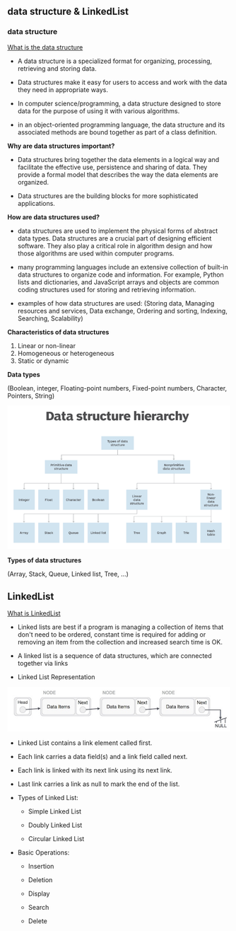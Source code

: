 ## data structure & LinkedList

### data structure

[What is the data structure](https://www.techtarget.com/searchdatamanagement/definition/data-structure#:~:text=A%20data%20structure%20is%20a,they%20need%20in%20appropriate%20ways.)

* A data structure is a specialized format for organizing, processing, retrieving and storing data.

* Data structures make it easy for users to access and work with the data they need in appropriate ways.

* In computer science/programming, a data structure designed to store data for the purpose of using it with various algorithms.

* in an object-oriented programming language, the data structure and its associated methods are bound together as part of a class definition.

**Why are data structures important?**

* Data structures bring together the data elements in a logical way and facilitate the effective use, persistence and sharing of data. They provide a formal model that describes the way the data elements are organized.

* Data structures are the building blocks for more sophisticated applications.

**How are data structures used?**

* data structures are used to implement the physical forms of abstract data types. Data structures are a crucial part of designing efficient software. They also play a critical role in algorithm design and how those algorithms are used within computer programs.

* many programming languages include an extensive collection of built-in data structures to organize code and information. For example, Python lists and dictionaries, and JavaScript arrays and objects are common coding structures used for storing and retrieving information.

* examples of how data structures are used: (Storing data, Managing resources and services, Data exchange, Ordering and sorting, Indexing, Searching, Scalability)

**Characteristics of data structures**

1. Linear or non-linear
2. Homogeneous or heterogeneous
3. Static or dynamic

**Data types**

(Boolean, integer, Floating-point numbers, Fixed-point numbers, Character, Pointers, String)

![dataStructure](../img/dataStructure.PNG)

**Types of data structures**

(Array, Stack, Queue, Linked list, Tree, ...)


## LinkedList 

[What is LinkedList](https://www.tutorialspoint.com/data_structures_algorithms/linked_list_algorithms.htm)

* Linked lists are best if a program is managing a collection of items that don't need to be ordered, constant time is required for adding or removing an item from the collection and increased search time is OK.

* A linked list is a sequence of data structures, which are connected together via links

* Linked List Representation

![linked list](../img/linkedlist.PNG)

   - Linked List contains a link element called first.

   - Each link carries a data field(s) and a link field called next.

   - Each link is linked with its next link using its next link.

   - Last link carries a link as null to mark the end of the list.

* Types of Linked List:

   - Simple Linked List 

   - Doubly Linked List 

   - Circular Linked List 

* Basic Operations:

   - Insertion 

   - Deletion 

   - Display 

   - Search 

   - Delete 
